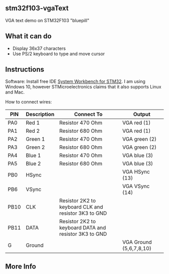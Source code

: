 ## stm32f103-vgaText
VGA text demo on STM32F103 "bluepill"

## What it can do
* Display 36x37 characters
* Use PS/2 keyboard to type and move cursor

## Instructions
Software: Install free IDE [System Workbench for STM32](https://www.st.com/en/development-tools/sw4stm32.html/). I am using Windows 10, however STMicroelectronics claims that it also supports Linux and Mac.

How to connect wires:

| PIN | Description | Connect To | Output |
| --- | ----------- | ---------- | ------ |
| PA0 | Red 1 | Resistor 470 Ohm | VGA red (1)
| PA1 | Red 2 | Resistor 680 Ohm | VGA red (1)
| PA2 | Green 1 | Resistor 470 Ohm | VGA green (2)
| PA3 | Green 2 | Resistor 680 Ohm | VGA green (2)
| PA4 | Blue 1 | Resistor 470 Ohm | VGA blue (3)
| PA5 | Blue 2 | Resistor 680 Ohm | VGA blue (3)
| PB0 | HSync | | VGA HSync (13)
| PB6 | VSync | | VGA VSync (14)
| PB10 | CLK | Resistor 2K2 to keyboard CLK and resistor 3K3 to GND
| PB11 | DATA | Resistor 2K2 to keyboard DATA and resistor 3K3 to GND
| G | Ground | | VGA Ground (5,6,7,8,10)

## More Info
